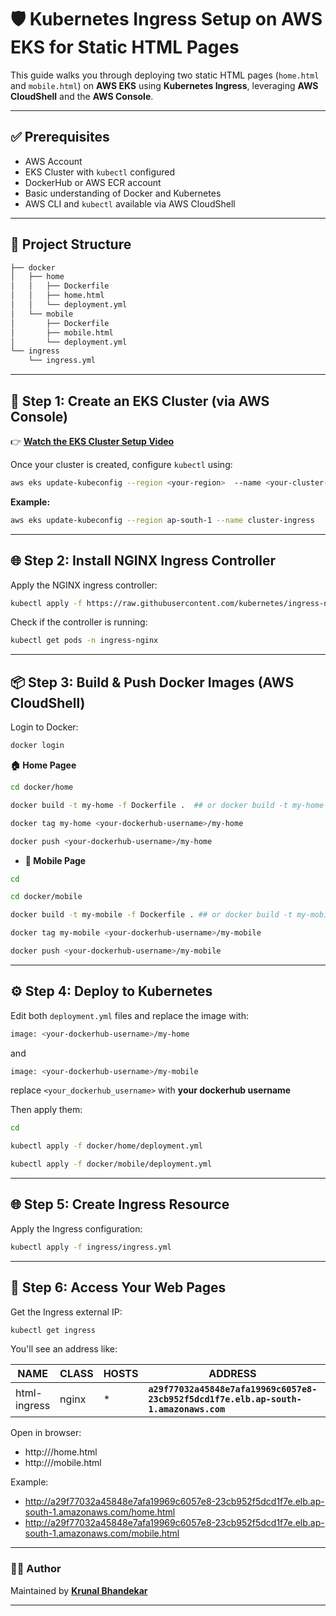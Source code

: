 # 🛡️ Kubernetes Ingress Setup on AWS EKS for Static HTML Pages

This guide walks you through deploying two static HTML pages (`home.html` and `mobile.html`) on **AWS EKS** using **Kubernetes Ingress**, leveraging **AWS CloudShell** and the **AWS Console**.

---

## ✅ Prerequisites

- AWS Account
- EKS Cluster with `kubectl` configured
- DockerHub or AWS ECR account
- Basic understanding of Docker and Kubernetes
- AWS CLI and `kubectl` available via AWS CloudShell

---

## 📁 Project Structure

```bash
├── docker
│   ├── home
│   │   ├── Dockerfile
│   │   ├── home.html
│   │   └── deployment.yml
│   └── mobile
│       ├── Dockerfile
│       ├── mobile.html
│       └── deployment.yml
└── ingress
    └── ingress.yml
```

---

## 🚀 Step 1: Create an EKS Cluster (via AWS Console)

👉 **[Watch the EKS Cluster Setup Video](https://drive.google.com/file/d/1xZGNourGj8O7jQJuzwy-7SVm74DYC_jB/view?usp=sharing)**

Once your cluster is created, configure `kubectl` using:

```bash
aws eks update-kubeconfig --region <your-region>  --name <your-cluster-name>
```

**Example:**

```bash
aws eks update-kubeconfig --region ap-south-1 --name cluster-ingress
```

---

## 🌐 Step 2: Install NGINX Ingress Controller

Apply the NGINX ingress controller:

```bash
kubectl apply -f https://raw.githubusercontent.com/kubernetes/ingress-nginx/controller-v1.9.4/deploy/static/provider/aws/deploy.yaml
```

Check if the controller is running:

```bash
kubectl get pods -n ingress-nginx
```

---

## 📦 Step 3: Build & Push Docker Images (AWS CloudShell)

Login to Docker:

```bash
docker login
```

**🏠 Home Pagee**

```bash
cd docker/home
```

```bash
docker build -t my-home -f Dockerfile .  ## or docker build -t my-home .
```

```bash
docker tag my-home <your-dockerhub-username>/my-home
```

```bash
docker push <your-dockerhub-username>/my-home
```

- **📱 Mobile Page**

```bash
cd
```

```bash
cd docker/mobile
```

```bash
docker build -t my-mobile -f Dockerfile . ## or docker build -t my-mobile .
```

```bash
docker tag my-mobile <your-dockerhub-username>/my-mobile
```

```bash
docker push <your-dockerhub-username>/my-mobile
```

---

## ⚙️ Step 4: Deploy to Kubernetes

Edit both `deployment.yml` files and replace the image with:

```bash
image: <your-dockerhub-username>/my-home
```

and

```bash
image: <your-dockerhub-username>/my-mobile
```

replace `<your_dockerhub_username>` with **your dockerhub username**

Then apply them:

```bash
cd
```

```bash
kubectl apply -f docker/home/deployment.yml
```

```bash
kubectl apply -f docker/mobile/deployment.yml
```

---

## 🌐 Step 5: Create Ingress Resource

Apply the Ingress configuration:

```bash
kubectl apply -f ingress/ingress.yml
```

---

## 🔗 Step 6: Access Your Web Pages

Get the Ingress external IP:

```bash
kubectl get ingress
```

You'll see an address like:

| NAME         | CLASS | HOSTS | ADDRESS                                                                              | PORTS | AGE |
| ------------ | ----- | ----- | ------------------------------------------------------------------------------------ | ----- | --- |
| html-ingress | nginx | \*    | **`a29f77032a45848e7afa19969c6057e8-23cb952f5dcd1f7e.elb.ap-south-1.amazonaws.com`** | 80    | 1m  |

Open in browser:

- http://<elb-address>/home.html
- http://<elb-address>/mobile.html

Example:

- http://a29f77032a45848e7afa19969c6057e8-23cb952f5dcd1f7e.elb.ap-south-1.amazonaws.com/home.html
- http://a29f77032a45848e7afa19969c6057e8-23cb952f5dcd1f7e.elb.ap-south-1.amazonaws.com/mobile.html

---

### 👨‍💻 Author

Maintained by **[Krunal Bhandekar](https://www.linkedin.com/in/krunal-bhandekar/)**

---
